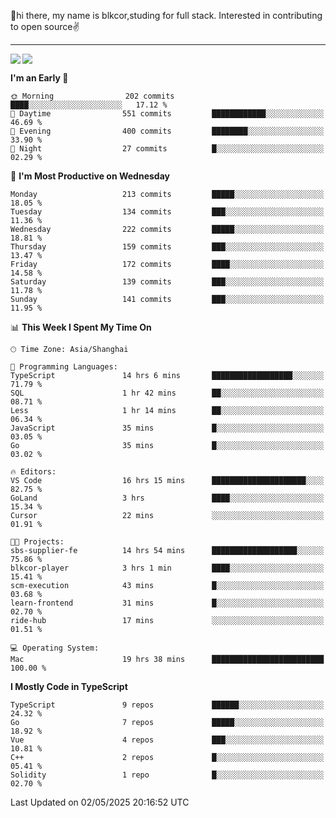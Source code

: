 👋hi there, my name is blkcor,studing for full stack.
Interested in contributing to open source✌️

<hr/>

![](https://github-readme-stats.vercel.app/api?username=blkcor)
<a href="https://github.com/blkcor/github-readme-stats">
    <img align="left" src="https://github-readme-stats.vercel.app/api/top-langs/?username=blkcor&hide=jupyter%20notebook,shaderlab,tex,c%23&langs_count=9" />
</a>


<!--START_SECTION:waka-->
**I'm an Early 🐤** 

```text
🌞 Morning                202 commits         ████░░░░░░░░░░░░░░░░░░░░░   17.12 % 
🌆 Daytime                551 commits         ████████████░░░░░░░░░░░░░   46.69 % 
🌃 Evening                400 commits         ████████░░░░░░░░░░░░░░░░░   33.90 % 
🌙 Night                  27 commits          █░░░░░░░░░░░░░░░░░░░░░░░░   02.29 % 
```
📅 **I'm Most Productive on Wednesday** 

```text
Monday                   213 commits         █████░░░░░░░░░░░░░░░░░░░░   18.05 % 
Tuesday                  134 commits         ███░░░░░░░░░░░░░░░░░░░░░░   11.36 % 
Wednesday                222 commits         █████░░░░░░░░░░░░░░░░░░░░   18.81 % 
Thursday                 159 commits         ███░░░░░░░░░░░░░░░░░░░░░░   13.47 % 
Friday                   172 commits         ████░░░░░░░░░░░░░░░░░░░░░   14.58 % 
Saturday                 139 commits         ███░░░░░░░░░░░░░░░░░░░░░░   11.78 % 
Sunday                   141 commits         ███░░░░░░░░░░░░░░░░░░░░░░   11.95 % 
```


📊 **This Week I Spent My Time On** 

```text
🕑︎ Time Zone: Asia/Shanghai

💬 Programming Languages: 
TypeScript               14 hrs 6 mins       ██████████████████░░░░░░░   71.79 % 
SQL                      1 hr 42 mins        ██░░░░░░░░░░░░░░░░░░░░░░░   08.71 % 
Less                     1 hr 14 mins        ██░░░░░░░░░░░░░░░░░░░░░░░   06.34 % 
JavaScript               35 mins             █░░░░░░░░░░░░░░░░░░░░░░░░   03.05 % 
Go                       35 mins             █░░░░░░░░░░░░░░░░░░░░░░░░   03.02 % 

🔥 Editors: 
VS Code                  16 hrs 15 mins      █████████████████████░░░░   82.75 % 
GoLand                   3 hrs               ████░░░░░░░░░░░░░░░░░░░░░   15.34 % 
Cursor                   22 mins             ░░░░░░░░░░░░░░░░░░░░░░░░░   01.91 % 

🐱‍💻 Projects: 
sbs-supplier-fe          14 hrs 54 mins      ███████████████████░░░░░░   75.86 % 
blkcor-player            3 hrs 1 min         ████░░░░░░░░░░░░░░░░░░░░░   15.41 % 
scm-execution            43 mins             █░░░░░░░░░░░░░░░░░░░░░░░░   03.68 % 
learn-frontend           31 mins             █░░░░░░░░░░░░░░░░░░░░░░░░   02.70 % 
ride-hub                 17 mins             ░░░░░░░░░░░░░░░░░░░░░░░░░   01.51 % 

💻 Operating System: 
Mac                      19 hrs 38 mins      █████████████████████████   100.00 % 
```

**I Mostly Code in TypeScript** 

```text
TypeScript               9 repos             ██████░░░░░░░░░░░░░░░░░░░   24.32 % 
Go                       7 repos             █████░░░░░░░░░░░░░░░░░░░░   18.92 % 
Vue                      4 repos             ███░░░░░░░░░░░░░░░░░░░░░░   10.81 % 
C++                      2 repos             █░░░░░░░░░░░░░░░░░░░░░░░░   05.41 % 
Solidity                 1 repo              █░░░░░░░░░░░░░░░░░░░░░░░░   02.70 % 
```




 Last Updated on 02/05/2025 20:16:52 UTC
<!--END_SECTION:waka-->


